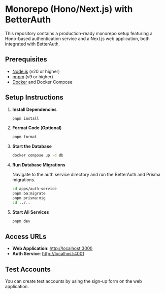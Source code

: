 # Monorepo (Hono/Next.js) with BetterAuth

This repository contains a production-ready monorepo setup featuring a Hono-based authentication service and a Next.js web application, both integrated with BetterAuth.

## Prerequisites

- [Node.js](https://nodejs.org/) (v20 or higher)
- [pnpm](https://pnpm.io/) (v9 or higher)
- [Docker](https://www.docker.com/) and Docker Compose

## Setup Instructions

1.  **Install Dependencies**
    ```bash
    pnpm install
    ```

2.  **Format Code (Optional)**
    ```bash
    pnpm format
    ```

3.  **Start the Database**
    ```bash
    docker compose up -d db
    ```

4.  **Run Database Migrations**

    Navigate to the auth service directory and run the BetterAuth and Prisma migrations.
    ```bash
    cd apps/auth-service
    pnpm ba:migrate
    pnpm prisma:mig
    cd ../..
    ```

5.  **Start All Services**
    ```bash
    pnpm dev
    ```

## Access URLs

-   **Web Application**: [http://localhost:3000](http://localhost:3000)
-   **Auth Service**: [http://localhost:4001](http://localhost:4001)

## Test Accounts

You can create test accounts by using the sign-up form on the web application.

